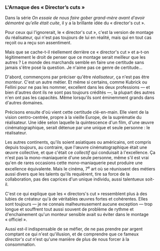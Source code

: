### L'Arnaque des « Director’s cuts »

Dans la série *On essaie de nous faire gober grand-mère avant d'avoir démontré qu'elle était cuite*, il y a la brillante idée du « director's cut ».

Pour ceux qui l'ignorerait, le « director's cut », c'est la version de montage du réalisateur, qui n'est pas toujours de lui en réalité, mais qui en tout cas reçoit ou a reçu son assentiment.

Mais que se cache-t-il réellement derrière ce « director's cut » et a-t-on légitimement le droit de penser que ce montage serait meilleur que les autres ? Le monde des marchands semble en faire une certitude sans jamais s'être posé la question. Je n'aime pas ce genre de certitude…

D'abord, commençons par préciser qu'être *réalisateur*, ça n'est pas être *monteur*. C'est un autre métier. Et même si certains, comme Kubrick ou Fellini pour ne pas les nommer, excellent dans les deux professions — et bien d'autres dont ils ne sont pas toujours crédités —, la plupart des autres n'en ont pas les capacités. Même lorsqu'ils sont éminemment grands dans d'autres domaines.

Précisons ensuite d'où vient cette certitude clé-en-main. Elle vient de la vision centro-centrée, propre à la vieille Europe, de la suprématie du réalisateur. Une idée selon laquelle la quintescence d'un film, d'une œuvre cinématographique, serait détenue par une unique et seule personne : le réalisateur.

Les autres continents, qu'ils soient asiatiques ou américains, ont compris depuis toujours, au contraire, que l'œuvre cinématographique était une œuvre collective, et que c'était ce *collectif* qui conduisait à l'excellence. Ça n'est pas la mono-maniaquerie d'une seule personne, même s'il est vrai qu'en de rares occasions cette mono-maniaquerie peut produire une excellence équivalente. Mais le cinéma, 7<sup>e</sup> art où se réunissent des métiers aussi divers que les talents qu'ils requièrent, tire sa force de la collaboration, pas des caprices d'un unique individu, aussi talentueux soit-il.

C'est ce qui explique que les « directors's cut » ressemblent plus à des lubies de créateur qu'à de véritables œuvres fortes et cohérentes. Elles sont toujours — je ne connais malheureusement aucune exception — trop longue et souffrent tout aussi souvent de problème de rythme et d'enchainement qu'un monteur sensible avait su éviter dans le montage « officiel ».

Aussi est-il indispensable de se méfier, de ne pas prendre par argent comptant ce qui n'est qu'illusion, et de comprendre que ce fameux *director's cut* n'est qu'une manière de plus de nous forcer à la consommation.

